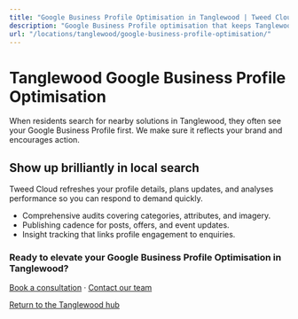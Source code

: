 ```yaml
---
title: "Google Business Profile Optimisation in Tanglewood | Tweed Cloud"
description: "Google Business Profile optimisation that keeps Tanglewood listings accurate and engaging."
url: "/locations/tanglewood/google-business-profile-optimisation/"
---
```


# Tanglewood Google Business Profile Optimisation

When residents search for nearby solutions in Tanglewood, they often see your Google Business Profile first. We make sure it reflects your brand and encourages action.

## Show up brilliantly in local search

Tweed Cloud refreshes your profile details, plans updates, and analyses performance so you can respond to demand quickly.

- Comprehensive audits covering categories, attributes, and imagery.
- Publishing cadence for posts, offers, and event updates.
- Insight tracking that links profile engagement to enquiries.

### Ready to elevate your Google Business Profile Optimisation in Tanglewood?

[Book a consultation](/consultation/) · [Contact our team](/contact/)

[Return to the Tanglewood hub](/locations/tanglewood/)
